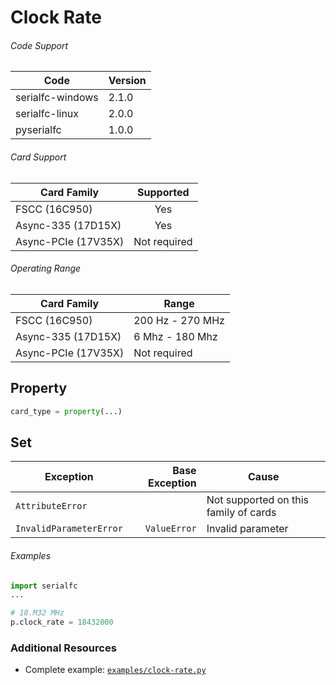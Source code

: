# Clock Rate

###### Code Support
| Code | Version |
| -----| ------- |
| serialfc-windows | 2.1.0 |
| serialfc-linux | 2.0.0 |
| pyserialfc | 1.0.0 |

###### Card Support
| Card Family | Supported |
| ----------- |:-----:|
| FSCC (16C950) | Yes |
| Async-335 (17D15X) | Yes |
| Async-PCIe (17V35X) | Not required |


###### Operating Range
| Card Family | Range |
| ----------- | ----- |
| FSCC (16C950) | 200 Hz - 270 MHz |
| Async-335 (17D15X) | 6 Mhz - 180 Mhz |
| Async-PCIe (17V35X) | Not required |


## Property
```python
card_type = property(...)
```

## Set

| Exception | Base Exception | Cause |
| ----------- | -----:| ----- |
| `AttributeError` | | Not supported on this family of cards |
| `InvalidParameterError` | `ValueError` | Invalid parameter |

###### Examples
```python
import serialfc
...

# 18.M32 MHz
p.clock_rate = 18432000
```


### Additional Resources
- Complete example: [`examples/clock-rate.py`](../examples/clock-rate.py)
